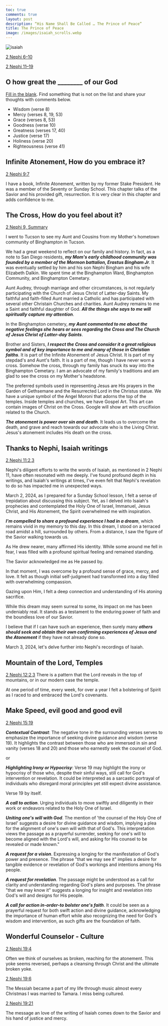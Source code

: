 ```yaml
---
toc: true
comments: true
layout: post
description: “His Name Shall Be Called … The Prince of Peace” 
title: The Prince of Peace 
image: /images/isaiah_scrolls.webp
---
```


![isaiah]({{site.baseurl}}/images/isaiah_scrolls.webp)

[2 Nephi 6–10](https://www.churchofjesuschrist.org/study/manual/come-follow-me-for-home-and-church-book-of-mormon-2024/08?lang=eng)

[2 Nephi 11–19](https://www.churchofjesuschrist.org/study/manual/come-follow-me-for-home-and-church-book-of-mormon-2024/09?lang=eng)

## O how great the ________ of our God
[Fill in the blank](https://www.churchofjesuschrist.org/study/scriptures/bofm/2-ne/9?lang=eng&id=p8#p8).  Find something that is not on the list and share your thoughts with comments below.

* Wisdom (verse 8)
* Mercy (verses 8, 19, 53)
* Grace (verses 8, 53)
* Goodness (verse 10)
* Greatness (verses 17, 40)
* Justice (verse 17)
* Holiness (verse 20)
* Righteousness (verse 41)

## Infinite Atonement, How do you embrace it?
[2 Nephi 9:7](https://www.churchofjesuschrist.org/study/scriptures/bofm/2-ne/9?lang=eng&id=p7#p7)

I have a book, Infinite Atonement, written by my former Stake President. He was a member of the Seventy or Sunday School. This chapter talks of the Savior and his provided gift, resurrection. It is very clear in this chapter and adds confidence to me.

## The Cross, How do you feel about it?

[2 Nephi 9, Summary](https://www.churchofjesuschrist.org/study/scriptures/bofm/2-ne/9?lang=eng&id=study_summary1#study_summary1)

I went to Tucson to see my Aunt and Cousins from my Mother's hometown community of Binghampton in Tucson.

We had a great weekend to reflect on our family and history.  In fact, as a note to San Diego residents, ***my Mom's early childhood community was founded by a member of the Mormon battalion, Erastus Bingham Jr***.  It was eventually settled by him and his son Nephi Bingham and his wife Elizabeth Dalkin.  We spent time at the Binghampton Ward, Binghampton Community, and Binghampton Cemetary.

Aunt Audrey, through marriage and other circumstances, is not regularly participating with the Church of Jesus Christ of Latter-day Saints.  My faithful and faith-filled Aunt married a Catholic and has participated with several other Christain Churches and charities.  Aunt Audrey remains to me a Saint and faithful daughter of God.  ***All the things she says to me will spiritually capture my attention***.

In the Binghampton cemetery, ***my Aunt commented to me about the negative feelings she hears or sees regarding the Cross and The Church of Jesus Christ of Latter-day Saints***.

Brother and Sisters, ***I respect the Cross and consider it a great religious symbol and of key importance to me and many of those in Christian faiths***.   It is part of the Infinite Atonement of Jesus Christ.  It is part of my stepdad's and Aunt's faith.  It is a part of me, though I have never worn a cross.  Somehow the cross, through my family has snuck its way into the Binghampton Cemetary.  I am an advocate of my family's traditions and am glad to see the cross on my Mother's headstone.

The preferred symbols used in representing Jesus are His prayers in the Garden of Gethsemane and the Resurrected Lord in the Christus statue.  We have a unique symbol of the Angel Moroni that adorns the top of the temples.   Inside temples and churches, we have Gospel Art. This art can contain images of Christ on the Cross.  Google will show art with crucifixion related to the Church.

***The atonement is power over sin and death***.   It leads us to overcome the death, and grave and reach towards our advocate who is the Living Christ.  Jesus's atonement includes His death on the cross.

## Thanks to Nephi, Isaiah writings
[2 Nephi 11:2,3](https://www.churchofjesuschrist.org/study/scriptures/bofm/2-ne/11?lang=eng&id=p2-p3#p2)

Nephi's diligent efforts to write the words of Isaiah, as mentioned in 2 Nephi 11, have often resonated with me deeply. I've found profound depth in his writings, and Isaiah's writings at times, I've even felt that Nephi's revelation to do so has impacted me in unexpected ways.

March 2, 2024, as I prepared for a Sunday School lesson, I felt a sense of trepidation about discussing this subject. Yet, as I delved into Isaiah's prophecies and contemplated the Holy One of Israel, Immanuel, Jesus Christ, and His Atonement, the Spirit overwhelmed me with inspiration.

***I'm compelled to share a profound experience I had in a dream***, which remains vivid in my memory to this day. In this dream, I stood on a terraced road amidst a hill, surrounded by others. From a distance, I saw the figure of the Savior walking towards us.

As He drew nearer, many affirmed His identity. While some around me fell in fear, I was filled with a profound spiritual feeling and remained standing.

The Savior acknowledged me as He passed by.

In that moment, I was overcome by a profound sense of grace, mercy, and love. It felt as though initial self-judgment had transformed into a day filled with overwhelming compassion.

Gazing upon Him, I felt a deep connection and understanding of His atoning sacrifice.

While this dream may seem surreal to some, its impact on me has been undeniably real. It stands as a testament to the enduring power of faith and the boundless love of our Savior.

I believe that if I can have such an experience, then surely many ***others should seek and obtain their own confirming experiences of Jesus and the Atonement*** if they have not already done so.

March 3, 2024, let's delve further into Nephi's recordings of Isaiah.

## Mountain of the Lord, Temples
[2 Nephi 12:2,3](https://www.churchofjesuschrist.org/study/scriptures/bofm/2-ne/12?lang=eng&id=p2-p3#p2)
There is a pattern that the Lord reveals in the top of mountains, or in our modern case the temple.

At one period of time, every week, for over a year I felt a bolstering of Spirit as I raced to and embraced the Lord's covenants.

## Make Speed, evil good and good evil

[2 Nephi 15:19](https://www.churchofjesuschrist.org/study/scriptures/bofm/2-ne/15?lang=eng&id=p19#p19)

***Contextual Contrast***: The negative tone in the surrounding verses serves to emphasize the importance of seeking divine guidance and wisdom (verse 19). It highlights the contrast between those who are immersed in sin and vanity (verses 18 and 20) and those who earnestly seek the counsel of God.

or

***Highlighting Irony or Hypocrisy***: Verse 19 may highlight the irony or hypocrisy of those who, despite their sinful ways, still call for God's intervention or revelation. It could be interpreted as a sarcastic portrayal of individuals who disregard moral principles yet still expect divine assistance.

Verse 19 by itself.

***A call to action***.  Urging individuals to move swiftly and diligently in their work or endeavors related to the Holy One of Israel.

***Uniting one's will with God***.  The mention of 'the counsel of the Holy One of Israel' suggests a desire for divine guidance and wisdom, implying a plea for the alignment of one's own will with that of God's. This interpretation views the passage as a prayerful surrender, seeking for one's will to become aligned with the Lord's will, and asking for His counsel to be revealed or made known."

***A request for a vision***. Expressing a longing for the manifestation of God's power and presence. The phrase "that we may see it" implies a desire for tangible evidence or revelation of God's workings and intentions among His people.

***A request for revelation***.  The passage might be understood as a call for clarity and understanding regarding God's plans and purposes. The phrase "that we may know it" suggests a longing for insight and revelation into God's will and designs for His people.

***A call for action in-order-to bolster one's faith***. It could be seen as a prayerful request for both swift action and divine guidance, acknowledging the importance of human effort while also recognizing the need for God's wisdom and intervention, as such gifts are the foundation of faith.

## Wonderful Counselor - Culture

[2 Nephi 19:4](https://www.churchofjesuschrist.org/study/scriptures/bofm/2-ne/19?lang=eng&id=p4#p4)

Often we think of ourselves as broken, reaching for the atonement. This yoke seems reversed, perhaps a cleansing through Christ and the ultimate broken yoke.

[2 Nephi 19:6](https://www.churchofjesuschrist.org/study/scriptures/bofm/2-ne/19?lang=eng&id=p6#p6)

The Messiah became a part of my life through music almost every Christmas I was married to Tamara. I miss being cultured.

[2 Nephi 19:21](https://www.churchofjesuschrist.org/study/scriptures/bofm/2-ne/19?lang=eng&id=p21#p21)

The message an love of the writing of Isaiah comes down to the Savior and his hand of justice and mercy.
